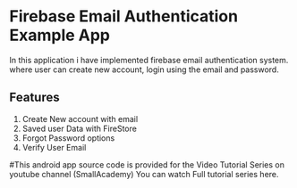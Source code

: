 # Firebase Email Authentication Example App

In this application i have implemented firebase email authentication system. where user can create new account, login using the email and password.

## Features 
1. Create New account with email
2. Saved user Data with FireStore 
3. Forgot Password options
4. Verify User Email

#This android app source code is provided for the Video Tutorial Series on youtube channel (SmallAcademy) You can watch Full tutorial series here. 


